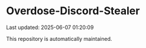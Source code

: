 # Overdose-Discord-Stealer

Last updated: 2025-06-07 01:20:09

This repository is automatically maintained.
